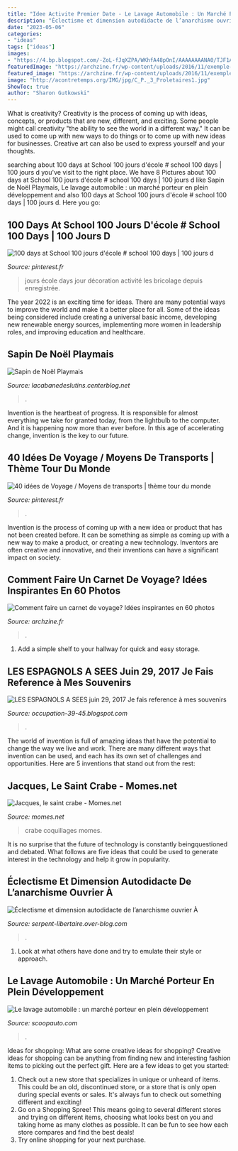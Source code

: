 ```yaml
---
title: "Idee Activite Premier Date - Le Lavage Automobile : Un Marché Porteur En Plein Développement"
description: "Éclectisme et dimension autodidacte de l’anarchisme ouvrier à"
date: "2023-05-06"
categories:
- "ideas"
tags: ["ideas"]
images:
- "https://4.bp.blogspot.com/-ZoL-fJqXZPA/WKhfA48pOnI/AAAAAAAANA0/TJF1Az3LW_c6bvwrI-GqzFCng4NITandACPcB/s1600/LECLERC133.jpg"
featuredImage: "https://archzine.fr/wp-content/uploads/2016/11/exemple-de-carnet-de-voyage-couverture-cachier-pages-pleins-de-souvenirs-e1480495381706.jpg"
featured_image: "https://archzine.fr/wp-content/uploads/2016/11/exemple-de-carnet-de-voyage-couverture-cachier-pages-pleins-de-souvenirs-e1480495381706.jpg"
image: "http://acontretemps.org/IMG/jpg/C_P._3_Proletaires1.jpg"
ShowToc: true
author: "Sharon Gutkowski"
---
```



What is creativity?
Creativity is the process of coming up with ideas, concepts, or products that are new, different, and exciting. Some people might call creativity "the ability to see the world in a different way." It can be used to come up with new ways to do things or to come up with new ideas for businesses. Creative art can also be used to express yourself and your thoughts.

	

		
searching about 100 days at School 100 jours d&#039;école # school 100 days | 100 jours d you've visit to the right place. We have 8 Pictures about 100 days at School 100 jours d&#039;école # school 100 days | 100 jours d like Sapin de Noël Playmais, Le lavage automobile : un marché porteur en plein développement and also 100 days at School 100 jours d&#039;école # school 100 days | 100 jours d. Here you go:
		
    
## 100 Days At School 100 Jours D&#039;école # School 100 Days | 100 Jours D

<img loading=lazy src="https://i.pinimg.com/736x/d4/9c/6c/d49c6c8656c7a9e8453ec4f85db8a310.jpg" onerror="this.onerror=null;this.src='https://tse3.mm.bing.net/th?id=OIP.lbJuf_4R0sXJTB8Wlbxh6AHaJ4&amp;pid=15.1';" alt="100 days at School 100 jours d&#039;école # school 100 days | 100 jours d">

_Source: pinterest.fr_

>jours école days jour décoration activité les bricolage depuis enregistrée. 

	

The year 2022 is an exciting time for ideas. There are many potential ways to improve the world and make it a better place for all. Some of the ideas being considered include creating a universal basic income, developing new renewable energy sources, implementing more women in leadership roles, and improving education and healthcare.

    
## Sapin De Noël Playmais

<img loading=lazy src="http://lacabanedeslutins.l.a.pic.centerblog.net/o/a6bf5231.jpg" onerror="this.onerror=null;this.src='https://tse4.mm.bing.net/th?id=OIP.wVsTCFp6HNSqCi5K9eWgjwHaJ4&amp;pid=15.1';" alt="Sapin de Noël Playmais">

_Source: lacabanedeslutins.centerblog.net_

>. 

	

Invention is the heartbeat of progress. It is responsible for almost everything we take for granted today, from the lightbulb to the computer. And it is happening now more than ever before. In this age of accelerating change, invention is the key to our future.

    
## 40 Idées De Voyage / Moyens De Transports | Thème Tour Du Monde

<img loading=lazy src="https://i.pinimg.com/474x/f0/3b/09/f03b0901946506a422df471e0a6c10dc--album-jeunesse-le-monde.jpg" onerror="this.onerror=null;this.src='https://tse1.mm.bing.net/th?id=OIP.Vr-sHj7Ins9x3bjjUaLcqwAAAA&amp;pid=15.1';" alt="40 idées de Voyage / Moyens de transports | thème tour du monde">

_Source: pinterest.fr_

>. 

	

Invention is the process of coming up with a new idea or product that has not been created before. It can be something as simple as coming up with a new way to make a product, or creating a new technology. Inventors are often creative and innovative, and their inventions can have a significant impact on society.

    
## Comment Faire Un Carnet De Voyage? Idées Inspirantes En 60 Photos

<img loading=lazy src="https://archzine.fr/wp-content/uploads/2016/11/exemple-de-carnet-de-voyage-couverture-cachier-pages-pleins-de-souvenirs-e1480495381706.jpg" onerror="this.onerror=null;this.src='https://tse2.mm.bing.net/th?id=OIP.rYGGcj03cVmOjpGaRfzHYwHaLX&amp;pid=15.1';" alt="Comment faire un carnet de voyage? Idées inspirantes en 60 photos">

_Source: archzine.fr_

>. 

	

1. Add a simple shelf to your hallway for quick and easy storage.

    
## LES ESPAGNOLS A SEES Juin 29, 2017 Je Fais Reference à Mes Souvenirs

<img loading=lazy src="https://4.bp.blogspot.com/-ZoL-fJqXZPA/WKhfA48pOnI/AAAAAAAANA0/TJF1Az3LW_c6bvwrI-GqzFCng4NITandACPcB/s1600/LECLERC133.jpg" onerror="this.onerror=null;this.src='https://tse2.mm.bing.net/th?id=OIP.W5fr_UTks188rBIJ6ZZ07gHaHC&amp;pid=15.1';" alt="LES ESPAGNOLS A SEES juin 29, 2017 Je fais reference à mes souvenirs">

_Source: occupation-39-45.blogspot.com_

>. 

	

The world of invention is full of amazing ideas that have the potential to change the way we live and work. There are many different ways that invention can be used, and each has its own set of challenges and opportunities. Here are 5 inventions that stand out from the rest:

    
## Jacques, Le Saint Crabe - Momes.net

<img loading=lazy src="http://cdn2.momes.net/var/momes/storage/images/diaporamas/projets-bricolages-avec-des-coquillages/jacques-le-saint-crabe/1076385-1-fre-FR/Jacques-le-saint-crabe_galerie_large.jpg" onerror="this.onerror=null;this.src='https://tse3.mm.bing.net/th?id=OIP.bF1isbrvyD91FCDGL1O7DwHaFK&amp;pid=15.1';" alt="Jacques, le saint crabe - Momes.net">

_Source: momes.net_

>crabe coquillages momes. 

	

It is no surprise that the future of technology is constantly beingquestioned and debated. What follows are five ideas that could be used to generate interest in the technology and help it grow in popularity.

    
## Éclectisme Et Dimension Autodidacte De L’anarchisme Ouvrier À

<img loading=lazy src="http://acontretemps.org/IMG/jpg/C_P._3_Proletaires1.jpg" onerror="this.onerror=null;this.src='https://tse3.mm.bing.net/th?id=OIP.reeug0K9Ncf20ZNBMaclMAAAAA&amp;pid=15.1';" alt="Éclectisme et dimension autodidacte de l’anarchisme ouvrier À">

_Source: serpent-libertaire.over-blog.com_

>. 

	

1. Look at what others have done and try to emulate their style or approach.

    
## Le Lavage Automobile : Un Marché Porteur En Plein Développement

<img loading=lazy src="https://cdn1.scoopauto.com/2017/05/netoyage-vapeur-voiture-1024x576.jpg" onerror="this.onerror=null;this.src='https://tse2.mm.bing.net/th?id=OIP.1ujQerxbYxbBEzUq0hk-KQHaEK&amp;pid=15.1';" alt="Le lavage automobile : un marché porteur en plein développement">

_Source: scoopauto.com_

>. 

	

Ideas for shopping: What are some creative ideas for shopping?
Creative ideas for shopping can be anything from finding new and interesting fashion items to picking out the perfect gift. Here are a few ideas to get you started: 
1. Check out a new store that specializes in unique or unheard of items. This could be an old, discontinued store, or a store that is only open during special events or sales. It's always fun to check out something different and exciting! 
2. Go on a Shopping Spree! This means going to several different stores and trying on different items, choosing what looks best on you and taking home as many clothes as possible. It can be fun to see how each store compares and find the best deals! 
3. Try online shopping for your next purchase.

